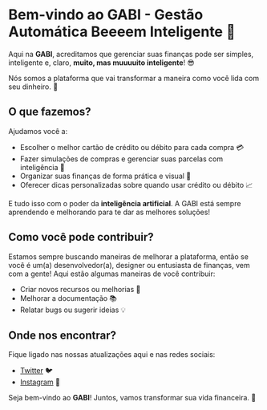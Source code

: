 # Bem-vindo ao **GABI - Gestão Automática Beeeem Inteligente** 🚀

Aqui na **GABI**, acreditamos que gerenciar suas finanças pode ser simples, inteligente e, claro, **muito, mas muuuuito inteligente**! 😎

Nós somos a plataforma que vai transformar a maneira como você lida com seu dinheiro. 💸

## O que fazemos?  
Ajudamos você a:

- Escolher o melhor cartão de crédito ou débito para cada compra 💳
- Fazer simulações de compras e gerenciar suas parcelas com inteligência 🔢
- Organizar suas finanças de forma prática e visual 👀
- Oferecer dicas personalizadas sobre quando usar crédito ou débito 📈

E tudo isso com o poder da **inteligência artificial**. A GABI está sempre aprendendo e melhorando para te dar as melhores soluções!

## Como você pode contribuir?  
Estamos sempre buscando maneiras de melhorar a plataforma, então se você é um(a) desenvolvedor(a), designer ou entusiasta de finanças, vem com a gente! Aqui estão algumas maneiras de você contribuir:

- Criar novos recursos ou melhorias 🚀
- Melhorar a documentação 📚
- Relatar bugs ou sugerir ideias 💡

## Onde nos encontrar?
Fique ligado nas nossas atualizações aqui e nas redes sociais:

- [Twitter](https://twitter.com/minhagabi) 🐦
- [Instagram](https://instagram.com/minhagabi) 📸

Seja bem-vindo ao **GABI**! Juntos, vamos transformar sua vida financeira. 💪
